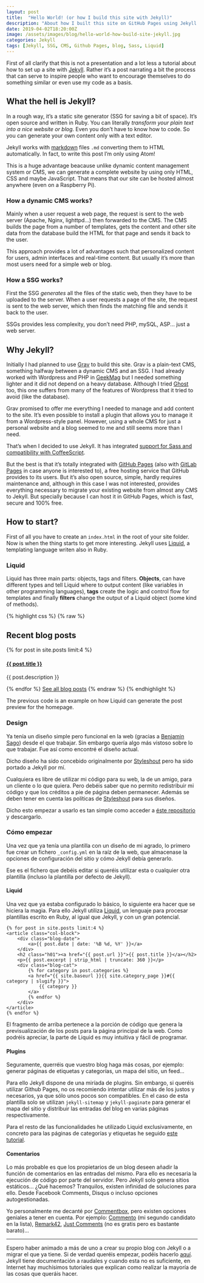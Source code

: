 ```yaml
---
layout: post
title:  "Hello World! (or how I build this site with Jekyll)"
description: "About how I built this site on GitHub Pages using Jekyll."
date: 2019-04-02T18:20:00Z
image: /assets/images/blog/hello-world-how-build-site-jekyll.jpg
categories: Jekyll
tags: [Jekyll, SSG, CMS, Github Pages, blog, Sass, Liquid]
---
```


First of all clarify that this is not a presentation and a lot less a tutorial about how to set up a site with [Jekyll](https://jekyllrb.com/ "Jekyll's homepage"). Rather it’s a post narrating a bit the process that can serve to inspire people who want to encourage themselves to do something similar or even use my code as a basis.

## What the hell is Jekyll?

In a rough way, it’s a static site generator (SSG for saving a bit of space). It’s open source and written in Ruby. You can literally *transform your plain text into a nice website or blog*. Even you don’t have to know how to code. So you can generate your own content only with a text editor.

Jekyll works with [markdown](https://daringfireball.net/projects/markdown/ "Markdown web") files `.md` converting them to HTML automatically. In fact, to write this post I’m only using Atom!

This is a huge advantage beacause unlike dynamic content management system or CMS, we can generate a complete website by using only HTML, CSS and maybe JavaScript. That means that our site can be hosted almost anywhere (even on a Raspberry Pi).

### How a dynamic CMS works?

Mainly when a user request a web page, the request is sent to the web server (Apache, Nginx, lighttpd...) then forwarded to the CMS. The CMS builds the page from a number of templates, gets the content and other site data from the database build the HTML for that page and sends it back to the user.

This approach provides a lot of advantages such that personalized content for users, admin interfaces and real-time content. But usually it’s more than most users need for a simple web or blog.

### How a SSG works?

First the SSG *generates* all the files of the static web, then they have to be uploaded to the server. When a user requests a page of the site, the request is sent to the web server, which then finds the matching file and sends it back to the user.

SSGs provides less complexity, you don’t need PHP, mySQL, ASP... just a web server.

## Why Jekyll?

Initially I had planned to use [Grav](https://getgrav.org/ "Grav’s homepage") to build this site. Grav is a plain-text CMS, something halfway between a dynamic CMS and an SSG. I had already worked with Wordpress and PHP in [GeekMag](https://www.geekmag.es "GeekMag") but I needed something lighter and it did not depend on a heavy database. Although I tried [Ghost](https://ghost.org/es/ "Página de inicio de Ghost") too, this one suffers from many of the features of Wordpress that it tried to avoid (like the database).

Grav promised to offer me everything I needed to manage and add content to the site. It’s even possible to install a plugin that allows you to manage it from a Wordpress-style panel. However, using a whole CMS for just a personal website and a blog seemed to me and still seems more than I need.

That’s when I decided to use Jekyll. It has integrated [support for Sass and compatibility with CoffeeScript](https://jekyllrb.com/docs/assets/ "Assets en Jekyll").

But the best is that it’s totally integrated with [GitHub Pages](https://pages.github.com/ "GitHub Pages") (also with [GitLab Pages](https://about.gitlab.com/product/pages/ "Información GitLab Pages") in case anyone is interested to), a free hosting service that GitHub provides to its users. But it’s also open source, simple, hardly requires maintenance and, although in this case I was not interested, provides everything necessary to migrate your existing website from almost any CMS to Jekyll. But specially because I can host it in GitHub Pages, which is fast, secure and 100% free.

## How to start?

First of all you have to create an `index.html` in the root of your site folder. Now is when the thing starts to get more interesting. Jekyll uses [Liquid](https://shopify.github.io/liquid/ "Liquid"), a templating language writen also in Ruby.

### Liquid

Liquid has three main parts: objects, tags and filters. **Objects**, can have different types and tell Liquid where to output content (like variables in other programming languages), **tags** create the logic and control flow for templates and finally **filters** change the output of a Liquid object (some kind of methods).

{% highlight css %}
{% raw %}
<h2>Recent blog posts</h2>
{% for post in site.posts limit:4 %}
    <a href="{{ post.url | prepend: site.baseurl }}"><h4 class=title>{{ post.title }}</h4></a>
    <p>{{ post.description }}</p>
{% endfor %}
<a href="{{ site.baseurl }}/blog" class=all>See all blog posts</a>
{% endraw %}
{% endhighlight %}

The previous code is an example on how Liquid can generate the post preview for the homepage.

### Design

Ya tenía un diseño simple pero funcional en la web (gracias a [Benjamin Sago](https://bsago.me/ "Web de Benjamin Sago")) desde el que trabajar. Sin embargo quería algo más vistoso sobre lo que trabajar. Fue así como encontré el diseño actual.

Dicho diseño ha sido concebido originalmente por [Styleshout](https://www.styleshout.com/free-templates/hola/ "Página de la plantilla de la web") pero ha sido portado a Jekyll por mí.

Cualquiera es libre de utilizar mi código para su web, la de un amigo, para un cliente o lo que quiera. Pero debéis saber que no permito redistribuir mi código y que los créditos a pie de página deben permanecer. Además se deben tener en cuenta las políticas de [Styleshout](https://www.styleshout.com/about-us/#remove-link "Licencia diseño") para sus diseños.

Dicho esto empezar a usarlo es tan simple como acceder a [éste repositorio](https://github.com/MrAnnix/MrAnnix.github.io "Repo de la web") y descargarlo.

### Cómo empezar

Una vez que ya tenía una plantilla con un diseño de mi agrado, lo primero fue crear un fichero `_config.yml` en la raíz de la web, que almacenase la opciones de configuración del sitio y cómo Jekyll debía generarlo.

Ese es el fichero que debéis editar si queréis utilizar esta o cualquier otra plantilla (incluso la plantilla por defecto de Jekyll).

#### Liquid

Una vez que ya estaba configurado lo básico, lo siguiente era hacer que se hiciera la magia. Para ello Jekyll utiliza [Liquid](https://shopify.github.io/liquid/ "Liquid"), un lenguaje para procesar plantillas escrito en Ruby, al igual que Jekyll, y con un gran potencial.

    {% for post in site.posts limit:4 %}
    <article class="col-block">
        <div class="blog-date">
            <a>{{ post.date | date: '%B %d, %Y' }}</a>
        </div>    
        <h2 class="h01"><a href="{{ post.url }}">{{ post.title }}</a></h2>
        <p>{{ post.excerpt | strip_html | truncate: 360 }}</p>   
        <div class="blog-cat">
            {% for category in post.categories %}
            <a href="{{ site.baseurl }}{{ site.category_page }}#{{ category | slugify }}">
			    {{ category }}
		    </a>
            {% endfor %}
        </div>    
    </article>
    {% endfor %}

El fragmento de arriba pertenece a la porción de código que genera la previsualización de los posts para la página principal de la web. Como podréis apreciar, la parte de Liquid es muy intuitiva y fácil de programar.

#### Plugins
Seguramente, querréis que vuestro blog haga más cosas, por ejemplo: generar páginas de etiquetas y categorías, un mapa del sitio, un feed...

Para ello Jekyll dispone de una miríada de plugins. Sin embargo, si queréis utilizar Github Pages, no os recomiendo intentar utilizar más de los justos y necesarios, ya que sólo unos pocos son compatibles. En el caso de esta plantilla solo se utilizan `jekyll-sitemap` y `jekyll-paginate` para generar el mapa del sitio y distribuir las entradas del blog en varias páginas respectivamente.

Para el resto de las funcionalidades he utilizado Liquid exclusivamente, en concreto para las páginas de categorías y etiquetas he seguido [este tutorial](http://codinfox.github.io/dev/2015/03/06/use-tags-and-categories-in-your-jekyll-based-github-pages/ "Use Tags and Categories in your Jekyll based Github Pages without plugins - Codinfox").

#### Comentarios

Lo más probable es que los propietarios de un blog deseen añadir la función de comentarios en las entradas del mismo. Para ello es necesaria la ejecución de código por parte del servidor. Pero Jekyll solo genera sitios estáticos... ¿Qué hacemos? Tranquilos, existen infinidad de soluciones para ello. Desde Facebook Comments, Disqus o incluso opciones autogestionadas.

Yo personalmente me decanté por [Commentbox](https://commentbox.io "No ads.  No Tracking.  Just Comments."), pero existen opciones geniales a tener en cuenta. Por ejemplo: [Commento](https://gitlab.com/commento/commento "A fast, bloat-free, privacy-focused commenting platform") (mi segundo candidato en la lista), [Remark42](https://remark42.com/ "self-hosted, lightweight, and simple commenting system"), [Just Comments](https://just-comments.com/ "Easy to set up, ad-free and fairly priced comment system") (no es gratis pero es bastante barato)...

___________________________________________________


Espero haber animado a más de uno a crear su propio blog con Jekyll o a migrar el que ya tiene. Si de verdad queréis empezar, podéis hacerlo [aquí](https://jekyllrb.com/docs/step-by-step/01-setup/ "Guía paso a paso de Jekyll"). Jekyll tiene documentación a raudales y cuando esta no es suficiente, en Internet hay muchísimos tutoriales que explican como realizar la mayoría de las cosas que queráis hacer.
